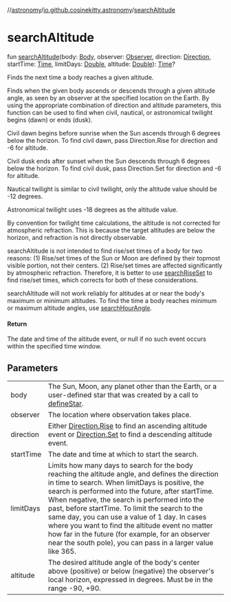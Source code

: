 //[astronomy](../../index.md)/[io.github.cosinekitty.astronomy](index.md)/[searchAltitude](search-altitude.md)

# searchAltitude

fun [searchAltitude](search-altitude.md)(body: [Body](-body/index.md), observer: [Observer](-observer/index.md), direction: [Direction](-direction/index.md), startTime: [Time](-time/index.md), limitDays: [Double](https://kotlinlang.org/api/latest/jvm/stdlib/kotlin/-double/index.html), altitude: [Double](https://kotlinlang.org/api/latest/jvm/stdlib/kotlin/-double/index.html)): [Time](-time/index.md)?

Finds the next time a body reaches a given altitude.

Finds when the given body ascends or descends through a given altitude angle, as seen by an observer at the specified location on the Earth. By using the appropriate combination of direction and altitude parameters, this function can be used to find when civil, nautical, or astronomical twilight begins (dawn) or ends (dusk).

Civil dawn begins before sunrise when the Sun ascends through 6 degrees below the horizon. To find civil dawn, pass Direction.Rise for direction and -6 for altitude.

Civil dusk ends after sunset when the Sun descends through 6 degrees below the horizon. To find civil dusk, pass Direction.Set for direction and -6 for altitude.

Nautical twilight is similar to civil twilight, only the altitude value should be -12 degrees.

Astronomical twilight uses -18 degrees as the altitude value.

By convention for twilight time calculations, the altitude is not corrected for atmospheric refraction. This is because the target altitudes are below the horizon, and refraction is not directly observable.

searchAltitude is not intended to find rise/set times of a body for two reasons: (1) Rise/set times of the Sun or Moon are defined by their topmost visible portion, not their centers. (2) Rise/set times are affected significantly by atmospheric refraction. Therefore, it is better to use [searchRiseSet](search-rise-set.md) to find rise/set times, which corrects for both of these considerations.

searchAltitude will not work reliably for altitudes at or near the body's maximum or minimum altitudes. To find the time a body reaches minimum or maximum altitude angles, use [searchHourAngle](search-hour-angle.md).

#### Return

The date and time of the altitude event, or null if no such event occurs within the specified time window.

## Parameters

| | |
|---|---|
| body | The Sun, Moon, any planet other than the Earth, or a user-defined star that was created by a call to [defineStar](define-star.md). |
| observer | The location where observation takes place. |
| direction | Either [Direction.Rise](-direction/-rise/index.md) to find an ascending altitude event or [Direction.Set](-direction/-set/index.md) to find a descending altitude event. |
| startTime | The date and time at which to start the search. |
| limitDays | Limits how many days to search for the body reaching the altitude angle, and defines the direction in time to search. When limitDays is positive, the search is performed into the future, after startTime. When negative, the search is performed into the past, before startTime. To limit the search to the same day, you can use a value of 1 day. In cases where you want to find the altitude event no matter how far in the future (for example, for an observer near the south pole), you can pass in a larger value like 365. |
| altitude | The desired altitude angle of the body's center above (positive) or below (negative) the observer's local horizon, expressed in degrees. Must be in the range -90, +90. |
